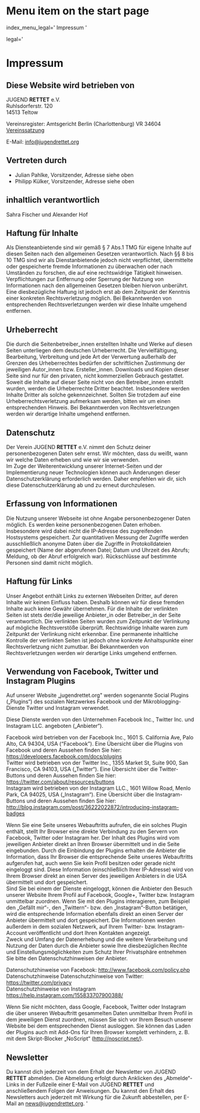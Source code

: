 # Menu item on the start page
index_menu_legal='
Impressum
'

legal='
# Impressum

## Diese Website wird betrieben von

JUGEND **RETTET** e.V.  
Ruhlsdorferstr. 120  
14513 Teltow  

Vereinsregister: Amtsgericht Berlin (Charlottenburg) VR 34604  
[Vereinssatzung](../f/files/Vereinssatzung_v1.pdf)  

E-Mail: <info@jugendrettet.org>

## Vertreten durch

* Julian Pahlke, Vorsitzender, Adresse siehe oben
* Philipp Külker, Vorsitzender, Adresse siehe oben

## inhaltlich verantwortlich

Sahra Fischer und Alexander Hof  

## Haftung für Inhalte

Als Diensteanbietende sind wir gemäß § 7 Abs.1 TMG für eigene Inhalte auf diesen Seiten nach den allgemeinen Gesetzen verantwortlich. Nach §§ 8 bis 10 TMG sind wir als Dienstanbietende jedoch nicht verpflichtet, übermittelte oder gespeicherte fremde Informationen zu überwachen oder nach Umständen zu forschen, die auf eine rechtswidrige Tätigkeit hinweisen. Verpflichtungen zur Entfernung oder Sperrung der Nutzung von Informationen nach den allgemeinen Gesetzen bleiben hiervon unberührt. Eine diesbezügliche Haftung ist jedoch erst ab dem Zeitpunkt der Kenntnis einer konkreten Rechtsverletzung möglich. Bei Bekanntwerden von entsprechenden Rechtsverletzungen werden wir diese Inhalte umgehend entfernen.

## Urheberrecht

Die durch die Seitenbetreiber_innen erstellten Inhalte und Werke auf diesen Seiten unterliegen dem deutschen Urheberrecht. Die Vervielfältigung, Bearbeitung, Verbreitung und jede Art der Verwertung außerhalb der Grenzen des Urheberrechtes bedürfen der schriftlichen Zustimmung der jeweiligen Autor_innen bzw. Ersteller_innen. Downloads und Kopien dieser Seite sind nur für den privaten, nicht kommerziellen Gebrauch gestattet. Soweit die Inhalte auf dieser Seite nicht von den Betreiber_innen erstellt wurden, werden die Urheberrechte Dritter beachtet. Insbesondere werden Inhalte Dritter als solche gekennzeichnet. Sollten Sie trotzdem auf eine Urheberrechtsverletzung aufmerksam werden, bitten wir um einen entsprechenden Hinweis. Bei Bekanntwerden von Rechtsverletzungen werden wir derartige Inhalte umgehend entfernen.

## Datenschutz

Der Verein JUGEND **RETTET** e.V. nimmt den Schutz deiner personenbezogenen Daten sehr ernst. Wir möchten, dass du weißt, wann wir welche Daten erheben und wie wir sie verwenden.  
Im Zuge der Weiterentwicklung unserer Internet-Seiten und der Implementierung neuer Technologien können auch Änderungen dieser Datenschutzerklärung erforderlich werden. Daher empfehlen wir dir, sich diese Datenschutzerklärung ab und zu erneut durchzulesen.

## Erfassung von Informationen

Die Nutzung unserer Webseite ist ohne Angabe personenbezogener Daten möglich. Es werden keine personenbezogenen Daten erhoben. Insbesondere wird dabei nicht die IP-Adresse des zugreifenden Hostsystems gespeichert. Zur quantitativen Messung der Zugriffe werden ausschließlich anonyme Daten über die Zugriffe in Protokolldateien gespeichert (Name der abgerufenen Datei; Datum und Uhrzeit des Abrufs; Meldung, ob der Abruf erfolgreich war). Rückschlüsse auf bestimmte Personen sind damit nicht möglich.

## Haftung für Links

Unser Angebot enthält Links zu externen Webseiten Dritter, auf deren Inhalte wir keinen Einfluss haben. Deshalb können wir für diese fremden Inhalte auch keine Gewähr übernehmen. Für die Inhalte der verlinkten Seiten ist stets der/die jeweilige Anbieter_in oder Betreiber_in der Seite verantwortlich. Die verlinkten Seiten wurden zum Zeitpunkt der Verlinkung auf mögliche Rechtsverstöße überprüft. Rechtswidrige Inhalte waren zum Zeitpunkt der Verlinkung nicht erkennbar. Eine permanente inhaltliche Kontrolle der verlinkten Seiten ist jedoch ohne konkrete Anhaltspunkte einer Rechtsverletzung nicht zumutbar. Bei Bekanntwerden von Rechtsverletzungen werden wir derartige Links umgehend entfernen.

## Verwendung von Facebook, Twitter und Instagram Plugins

Auf unserer Website „jugendrettet.org" werden sogenannte Social Plugins („Plugins“) des sozialen Netzwerkes Facebook und der Mikroblogging-Dienste Twitter und Instagram verwendet. 

Diese Dienste werden von den Unternehmen Facebook Inc., Twitter Inc. und Instagram LLC. angeboten („Anbieter“).  

Facebook wird betrieben von der Facebook Inc., 1601 S. California Ave, Palo Alto, CA 94304, USA (“Facebook”). Eine Übersicht über die Plugins von Facebook und deren Aussehen finden Sie hier: <https://developers.facebook.com/docs/plugins>  
Twitter wird betrieben von der Twitter Inc., 1355 Market St, Suite 900, San Francisco, CA 94103, USA („Twitter“). Eine Übersicht über die Twitter-Buttons und deren Aussehen finden Sie hier: <https://twitter.com/about/resources/buttons>  
Instagram wird betrieben von der Instagram LLC., 1601 Willow Road, Menlo Park, CA 94025, USA („Instagram“). Eine Übersicht über die Instagram-Buttons und deren Aussehen finden Sie hier: <http://blog.instagram.com/post/36222022872/introducing-instagram-badges>  

Wenn Sie eine Seite unseres Webauftritts aufrufen, die ein solches Plugin enthält, stellt Ihr Browser eine direkte Verbindung zu den Servern von Facebook, Twitter oder Instagram her. Der Inhalt des Plugins wird vom jeweiligen Anbieter direkt an Ihren Browser übermittelt und in die Seite eingebunden. Durch die Einbindung der Plugins erhalten die Anbieter die Information, dass Ihr Browser die entsprechende Seite unseres Webauftritts aufgerufen hat, auch wenn Sie kein Profil besitzen oder gerade nicht eingeloggt sind. Diese Information (einschließlich Ihrer IP-Adresse) wird von Ihrem Browser direkt an einen Server des jeweiligen Anbieters in die USA übermittelt und dort gespeichert.  
Sind Sie bei einem der Dienste eingeloggt, können die Anbieter den Besuch unserer Website Ihrem Profil auf Facebook, Google+, Twitter bzw. Instagram unmittelbar zuordnen. Wenn Sie mit den Plugins interagieren, zum Beispiel den „Gefällt mir“-, den „Twittern“- bzw. den „Instagram“-Button betätigen, wird die entsprechende Information ebenfalls direkt an einen Server der Anbieter übermittelt und dort gespeichert. Die Informationen werden außerdem in dem sozialen Netzwerk, auf Ihrem Twitter- bzw. Instagram-Account veröffentlicht und dort Ihren Kontakten angezeigt.  
Zweck und Umfang der Datenerhebung und die weitere Verarbeitung und Nutzung der Daten durch die Anbieter sowie Ihre diesbezüglichen Rechte und Einstellungsmöglichkeiten zum Schutz Ihrer Privatsphäre entnehmen Sie bitte den Datenschutzhinweisen der Anbieter.  

Datenschutzhinweise von Facebook: <http://www.facebook.com/policy.php>  
Datenschutzhinweise Datenschutzhinweise von Twitter: <https://twitter.com/privacy>  
Datenschutzhinweise von Instagram <https://help.instagram.com/155833707900388/>  

Wenn Sie nicht möchten, dass Google, Facebook, Twitter oder Instagram die über unseren Webauftritt gesammelten Daten unmittelbar Ihrem Profil in dem jeweiligen Dienst zuordnen, müssen Sie sich vor Ihrem Besuch unserer Website bei dem entsprechenden Dienst ausloggen. Sie können das Laden der Plugins auch mit Add-Ons für Ihren Browser komplett verhindern, z. B. mit dem Skript-Blocker „NoScript“ (<http://noscript.net/>).

## Newsletter
Du kannst dich jederzeit von dem Erhalt der Newsletter von JUGEND **RETTET** abmelden. Die Abmeldung erfolgt durch Anklicken des „Abmelde“-Links in der Fußzeile einer E-Mail von JUGEND **RETTET** und anschließendem Folgen der Anweisungen. Du kannst den Erhalt des Newsletters auch jederzeit mit Wirkung für die Zukunft abbestellen, per E-Mail an <news@jugendrettet.org>.
'
